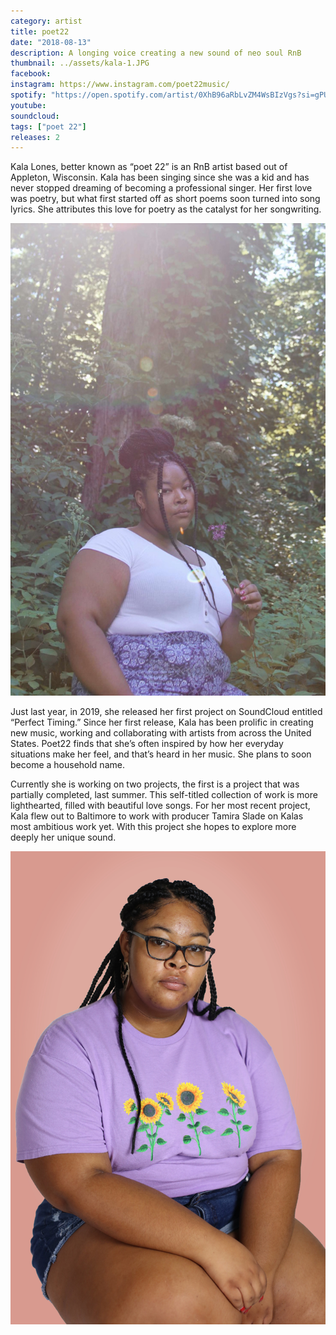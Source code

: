 ```yaml
---
category: artist
title: poet22
date: "2018-08-13"
description: A longing voice creating a new sound of neo soul RnB
thumbnail: ../assets/kala-1.JPG
facebook:
instagram: https://www.instagram.com/poet22music/
spotify: "https://open.spotify.com/artist/0XhB96aRbLvZM4WsBIzVgs?si=gPUV08lgT3CMWcCIBWPDPw"
youtube:
soundcloud:
tags: ["poet 22"]
releases: 2
---
```


Kala Lones, better known as “poet 22” is an RnB artist based out of Appleton, Wisconsin. Kala has been singing since she was a kid and has never stopped dreaming of becoming a professional singer. Her first love was poetry, but what first started off as short poems soon turned into song lyrics. She attributes this love for poetry as the catalyst for her songwriting.

![Poet 22](../assets/kala-2.JPG)

Just last year, in 2019, she released her first project on SoundCloud entitled “Perfect Timing.” Since her first release, Kala has been prolific in creating new music, working and collaborating with artists from across the United States. Poet22 finds that she’s often inspired by how her everyday situations make her feel, and that’s heard in her music. She plans to soon become a household name.

Currently she is working on two projects, the first is a project that was partially completed, last summer. This self-titled collection of work is more lighthearted, filled with beautiful love songs. For her most recent project, Kala flew out to Baltimore to work with producer Tamira Slade on Kalas most ambitious work yet. With this project she hopes to explore more deeply her unique sound.

![Poet 22](../assets/kala-3.jpg)
